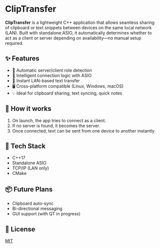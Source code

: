 # ClipTransfer

**ClipTransfer** is a lightweight C++ application that allows seamless sharing of clipboard or text snippets between devices on the same local network (LAN). Built with standalone ASIO, it automatically determines whether to act as a client or server depending on availability—no manual setup required.

## ✨ Features

- 📡 Automatic server/client role detection
- 🧠 Intelligent connection logic with ASIO
- 🔄 Instant LAN-based text transfer
- 🖥️ Cross-platform compatible (Linux, Windows, macOS)
- 💡 Ideal for clipboard sharing, text syncing, quick notes

## 🚀 How it works

1. On launch, the app tries to connect as a client.
2. If no server is found, it becomes the server.
3. Once connected, text can be sent from one device to another instantly.

## 🔧 Tech Stack

- C++17
- Standalone ASIO
- TCP/IP (LAN only)
- CMake

## 📦 Future Plans

- Clipboard auto-sync
- Bi-directional messaging
- GUI support (with QT in progress)

## 📁 License

[MIT](./LICENSE)
